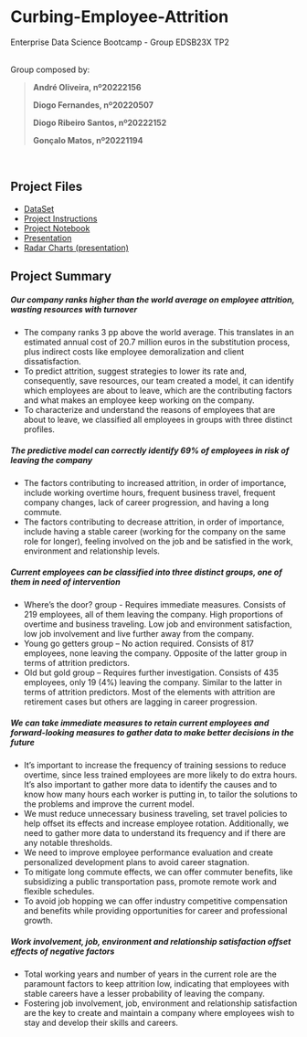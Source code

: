 # Curbing-Employee-Attrition
Enterprise Data Science Bootcamp - Group EDSB23X TP2
<br>
<br>

Group composed by:
> __André Oliveira, nº20222156__ <p>
> __Diogo Fernandes, nº20220507__ <p>
> __Diogo Ribeiro Santos, nº20222152__ <p>
> __Gonçalo Matos, nº20221194__ <p>
<br>

## Project Files
- [DataSet](https://github.com/DiogoPF/Curbing-Employee-Attrition/blob/main/Dataset/HR_DS.csv)
- [Project Instructions](https://github.com/DiogoPF/Curbing-Employee-Attrition/blob/main/Instructions/NOVA_IMS_-_Human-Resources-Employee-Attrition.pdf)
- [Project Notebook](https://github.com/DiogoPF/Curbing-Employee-Attrition/blob/main/Curbing%20Employee%20Attrition%20NB.ipynb)
- [Presentation](https://github.com/DiogoPF/Curbing-Employee-Attrition/blob/main/Slide%20Stack/EDSB23X.pdf)
- [Radar Charts (presentation)](https://github.com/DiogoPF/Curbing-Employee-Attrition/tree/main/Graphics)



## Project Summary
##### Our company ranks higher than the world average on employee attrition, wasting resources with turnover
- The company ranks 3 pp above the world average. This translates in an estimated annual cost of 20.7 million euros in the substitution process, plus indirect costs like employee demoralization and client dissatisfaction.
- To predict attrition, suggest strategies to lower its rate and, consequently, save resources, our team created a model, it can identify which employees are about to leave, which are the contributing factors and what makes an employee keep working on the company.
- To characterize and understand the reasons of employees that are about to leave, we classified all employees in groups with three distinct profiles.<br>

##### The predictive model can correctly identify 69% of employees in risk of leaving the company
- The factors contributing to increased attrition, in order of importance, include working overtime hours, frequent business travel, frequent company changes, lack of career progression, and having a long commute.
- The factors contributing to decrease attrition, in order of importance, include having a stable career (working for the company on the same role for longer), feeling involved on the job and be satisfied in the work, environment and relationship levels.

##### Current employees can be classified into three distinct groups, one of them in need of intervention
- Where’s the door? group - Requires immediate measures. Consists of 219 employees, all of them  leaving the company. High proportions of overtime and business traveling. Low job and environment satisfaction, low job involvement and live further away from the company.
 - Young go getters group – No action required. Consists of 817 employees, none leaving the company. Opposite of the latter group in terms of attrition predictors.
 - Old but gold group – Requires further investigation. Consists of 435 employees, only 19 (4%) leaving the company. Similar to the latter in terms of attrition predictors. Most of the elements with attrition are retirement cases  but others are lagging in career progression.

##### We can take immediate measures to retain current employees and forward-looking measures to gather data to make better decisions in the future 
- It’s important to increase the frequency of training sessions to reduce overtime, since less trained employees are more likely to do extra hours. It’s also important to gather more data to identify the causes and to know how many hours each worker is putting in, to tailor the solutions to the problems and improve the current model.
- We must reduce unnecessary business traveling, set travel policies to help offset its effects and increase employee rotation. Additionally, we need to gather more data to understand its frequency and if there are any notable thresholds.
- We need to improve employee performance evaluation and create personalized development plans to avoid career stagnation.
- To mitigate long commute effects, we can offer commuter benefits, like subsidizing a public transportation pass, promote remote work and flexible schedules.
- To avoid job hopping we can offer industry competitive compensation and benefits while providing opportunities for career and professional growth.

##### Work involvement, job, environment and relationship satisfaction offset effects of negative factors
- Total working years and number of years in the current role are the paramount factors to keep attrition low, indicating that employees with stable careers have a lesser probability of leaving the company.
- Fostering job involvement, job, environment and relationship satisfaction are the key to create and maintain a company where employees wish to stay and develop their skills and careers. 




